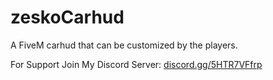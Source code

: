 # zeskoCarhud
A FiveM carhud that can be customized by the players.

For Support Join My Discord Server: <a href="https://discord.gg/5HTR7VFfrp" target="_blank">discord.gg/5HTR7VFfrp</a>
